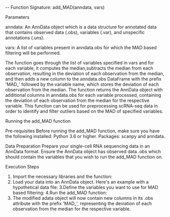 --
Function Signature: add_MAD(anndata, vars)

Parameters

anndata: An AnnData object which is a data structure for annotated data that contains observed data (.obs), variables (.var), and unspecific annotations (.uns).

vars: A list of variables present in anndata.obs for which the MAD based filtering will be performed.

The function goes through the list of variables specified in vars and for each variable, it computes the median,subtracts the median from each observation, resulting 
in the deviation of each observation from the median, and then adds a new column to the anndata.obs DataFrame with the prefix 'MAD_' followed by the variable name, 
which stores the deviation of each observation from the median. The function returns the AnnData object with additional columns in anndata.obs for each variable processed, 
containing the deviation of each observation from the median for the respective variable. This function can be used for preprocessing scRNA-seq data in order to identify and 
filter outliers based on the MAD of specified variables.

Running the add_MAD function

Pre-requisites
Before running the add_MAD function, make sure you have the following installed:
Python 3.6 or higher.
Packages: scanpy and anndata. 

Data Preparation
Prepare your single-cell RNA sequencing data in an AnnData format. Ensure the AnnData object has observed data .obs which should contain the variables that you wish to run the add_MAD function on.

Execution Steps

1. Import the necessary libraries and the function:
2. Load your data into an AnnData object. Here's an example with a hypothetical data file:
3.Define the variables you want to use for MAD based filtering:
4.Run the add_MAD function:
5. The modified adata object will now contain new columns in its .obs attribute with the prefix 'MAD_', representing the deviation of each observation from the median for the respective variable.
